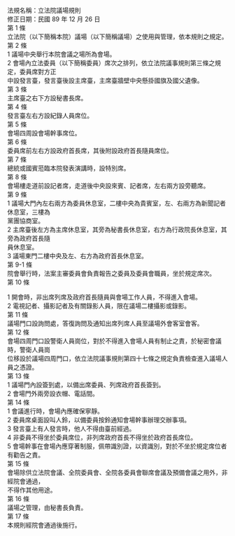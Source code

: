 法規名稱：立法院議場規則  
修正日期：民國 89 年 12 月 26 日  
第 1 條  
立法院（以下簡稱本院）議場（以下簡稱議場）之使用與管理，依本規則之規定。  
第 2 條  
1 議場中央舉行本院會議之場所為會場。  
2 會場內立法委員（以下簡稱委員）席次之排列，依立法院議事規則第三條之規定，委員席對方正  
中設發言臺，發言臺後設主席臺，主席臺牆壁中央懸掛國旗及國父遺像。  
第 3 條  
主席臺之右下方設秘書長席。  
第 4 條  
發言臺左右方設紀錄人員席位。  
第 5 條  
會場四周設會場幹事席位。  
第 6 條  
委員席前左右方設政府首長席，其後附設政府首長隨員席位。  
第 7 條  
總統或國賓蒞臨本院發表演講時，設特別席。  
第 8 條  
會場樓走道前設記者席，走道後中央設來賓、記者席，左右兩方設旁聽席。  
第 9 條  
1 議場大門內左右兩方為委員休息室，二樓中央為貴賓室，左、右兩方為新聞記者休息室，三樓為  
黨團協商室。  
2 主席臺後左方為主席休息室，其旁為秘書長休息室，右方為行政院長休息室，其旁為政府首長隨  
員休息室。  
3 議場東門二樓中央及左、右方為政府首長休息室。  
第 9-1 條  
院會舉行時，法案主審委員會負責報告之委員及委員會職員，坐於規定席次。  
第 10 條  


1 開會時，非出席列席及政府首長隨員與會場工作人員，不得進入會場。  
2 電視記者、攝影記者及有關錄影人員，限在議場二樓攝影或錄影。  
第 11 條  
議場門口設詢問處，答復詢問及通知出席列席人員至議場外會客室會客。  
第 12 條  
會場四周門口設警衛人員崗位，對於不得進入會場人員有制止之責，於秘密會議時，警衛人員崗  
位移設於議場四周門口，依立法院議事規則第四十七條之規定負責檢查進入議場人員之憑證。  
第 13 條  
1 議場門內設簽到處，以備出席委員、列席政府首長簽到。  
2 會場門外兩旁設衣帽、電話間。  
第 14 條  
1 會議進行時，會場內應確保寧靜。  
2 委員席桌面設叫人鈴，以備委員按鈴通知會場幹事辦理交辦事項。  
3 發言臺上有人發言時，他人不得由臺前經過。  
4 非委員不得坐於委員席位，非列席政府首長不得坐於政府首長席位。  
5 會場幹事在會場內應穿著制服，佩帶識別證，以資識別，對於不坐於規定席位者有勸告之責。  
第 15 條  
會場除供立法院會議、全院委員會、全院各委員會聯席會議及預備會議之用外，非經院會通過，  
不得作其他用途。  
第 16 條  
議場之管理，由秘書長負責。  
第 17 條  
本規則經院會通過後施行。  


